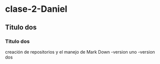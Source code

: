 # clase-2-Daniel
## Titulo dos
### Titulo dos
creación de repositorios y el manejo de Mark Down
-version uno 
-version dos
